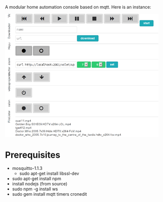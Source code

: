 A modular home automation console based on mqtt.
Here is an instance:

![screenshot 0](https://github.com/yazgoo/lights/raw/mqtt/screenshot/mqtt.png)


Prerequisites
=============

- mosquitto-1.1.3
    - sudo apt-get install libssl-dev
- sudo apt-get install npm
- install nodejs (from source)
- sudo npm -g install ws
- sudo gem install mqtt timers cronedit
